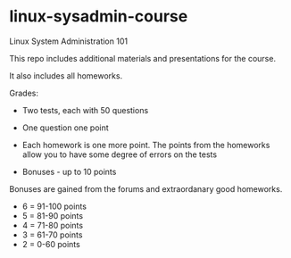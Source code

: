 linux-sysadmin-course
=====================

Linux System Administration 101

This repo includes additional materials and presentations for the course.

It also includes all homeworks.


Grades:
* Two tests, each with 50 questions
* One question one point
* Each homework is one more point. The points from the homeworks allow you to have some degree of errors on the tests

* Bonuses - up to 10 points 

Bonuses are gained from the forums and extraordanary good homeworks.

* 6 = 91-100 points
* 5 = 81-90 points
* 4 = 71-80 points
* 3 = 61-70 points
* 2 =  0-60 points
  
